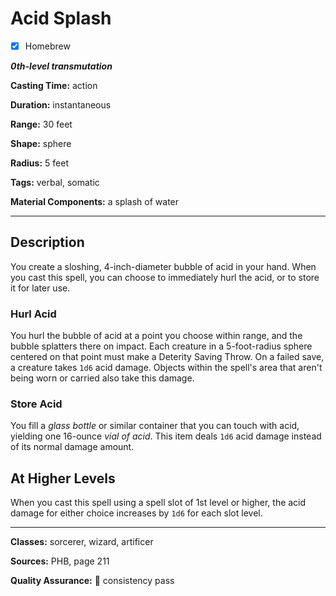 # Acid Splash

- [x] Homebrew

***0th-level transmutation***

**Casting Time:** action

**Duration:** instantaneous

**Range:** 30 feet

**Shape:** sphere

**Radius:** 5 feet

**Tags:** verbal, somatic

**Material Components:** a splash of water

---

## Description
You create a sloshing, 4-inch-diameter bubble of acid in your hand.
When you cast this spell, you can choose to immediately hurl the acid, or to store it for later use.

### Hurl Acid
You hurl the bubble of acid at a point you choose within range, and the bubble splatters there on impact.
Each creature in a 5-foot-radius sphere centered on that point must make a Deterity Saving Throw.
On a failed save, a creature takes `1d6` acid damage.
Objects within the spell's area that aren't being worn or carried also take this damage.

### Store Acid
You fill a *glass bottle* or similar container that you can touch with acid, yielding one 16-ounce *vial of acid*.
This item deals `1d6` acid damage instead of its normal damage amount.

## At Higher Levels
When you cast this spell using a spell slot of 1st level or higher, the acid damage for either choice increases by `1d6` for each slot level.

---

**Classes:** sorcerer, wizard, artificer

**Sources:** PHB, page 211

**Quality Assurance:** :star2: consistency pass
